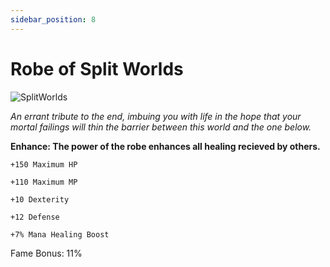 ```yaml
---
sidebar_position: 8
---
```


# Robe of Split Worlds

![SplitWorlds](https://vwiki.valorserver.com/api/item/picture/robe%20of%20split%20worlds)

<i>An errant tribute to the end, imbuing you with life in the hope that your mortal failings will thin the barrier between this world and the one below.</i>

**Enhance: The power of the robe enhances all healing recieved by others.**

    +150 Maximum HP
    
    +110 Maximum MP
    
    +10 Dexterity
    
    +12 Defense
    
    +7% Mana Healing Boost
    
Fame Bonus: 11%
